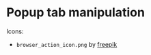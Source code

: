 Popup tab manipulation
======================

Icons:
- `browser_action_icon.png` by [freepik][freepik]

[freepik]: https://www.flaticon.com/authors/freepik
